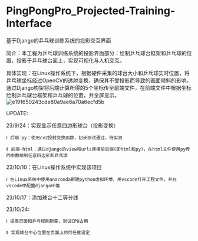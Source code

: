 # PingPongPro_Projected-Training-Interface
基于Django的乒乓球训练系统的投影交互界面

简介：本工程为乒乓球训练系统的投影界面部分：绘制乒乓球台框架和乒乓球的位置，投影于乒乓球台面上，实现可视化与人机交互。

具体实现：在Linux操作系统下，根据硬件采集的球台大小和乒乓球实时位置，将乒乓球坐标经过OpenCV的透射变换，确保其不受投影而导致的画面倾斜的影响，通过Django构架将后端计算所得的5个坐标传至前端文件，在前端文件中根据坐标绘制乒乓球台框架和乒乓球的位置，并全屏显示。
![e191650243cde80a9ae6a70a6ecfd5b](https://github.com/dufan-py/PingPongPro_Projected-Training-Interface/assets/53752434/5307b23a-9890-4c20-a67b-11e45dbdbc06)

UPDATE:


23/9/24：实现显示任意四边形球台（投影变换）   

    Ⅰ 后端-py：使用cv2投射变换函数，初步测试通过，待实测

    Ⅱ 前端-html：通过django的view和urls连接前后端(即html和py)，在html文件使用py传的参数绘制任意四边形和乒乓球






23/10/10：在Linux操作系统中实现该项目

    Ⅰ 在Linux系统中使用anaconda新建python虚拟环境，用vscode打开工程文件，并在vscode中配置django环境


23/10/17：添加球台十二等分线

  
23/10/24: 

    Ⅰ 提高页面和乒乓球刷新率，测试CPU占用

    Ⅱ 实现球台中心位置在页面上的可任意设定
